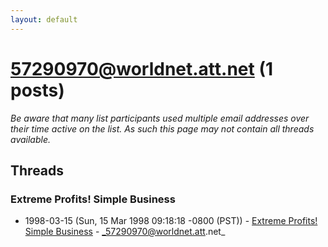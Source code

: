 ```yaml
---
layout: default
---
```


# 57290970@worldnet.att.net (1 posts)

_Be aware that many list participants used multiple email addresses over their time active on the list. As such this page may not contain all threads available._

## Threads

### Extreme Profits! Simple Business
+ 1998-03-15 (Sun, 15 Mar 1998 09:18:18 -0800 (PST)) - [Extreme Profits! Simple Business](/archive/1998/03/bdd6b272449784c60ea080e4d98eab3f93f34e90d4d161a6d7528fa334d02f53) - _57290970@worldnet.att.net_

